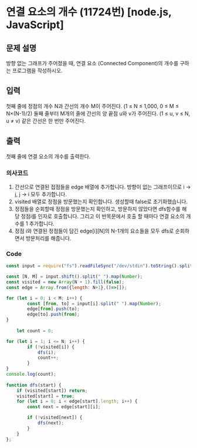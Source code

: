 # 연결 요소의 개수 (11724번) [node.js, JavaScript] 

## 문제 설명
방향 없는 그래프가 주어졌을 때, 연결 요소 (Connected Component)의 개수를 구하는 프로그램을 작성하시오.

## 입력
첫째 줄에 정점의 개수 N과 간선의 개수 M이 주어진다. (1 ≤ N ≤ 1,000, 0 ≤ M ≤ N×(N-1)/2) 둘째 줄부터 M개의 줄에 간선의 양 끝점 u와 v가 주어진다. (1 ≤ u, v ≤ N, u ≠ v) 같은 간선은 한 번만 주어진다.

## 출력
첫째 줄에 연결 요소의 개수를 출력한다.

### 의사코드 
1. 간선으로 연결된 접점들을 edge 배열에 추가합니다. 방향이 없는 그래프이므로 i -> j, j -> i 모두 추가합니다.
2. visited 배열로 정점을 방문했는지 확인합니다. 생성할때 false로 초기화했습니다.
3. 정점들을 순회할때 정점을 방문했는지 확인하고, 방문하지 않았다면 dfs함수를 해당 정점i를 인자로 호출합니다. 그리고 이 반목문에서 호출 할 때마다 연결 요소의 개수를 1 추가합니다. 
4. 정점 i와 연결된 정점들이 담긴 edge[i][N]의 N-1개의 요소들을 모두 dfs로 순회하면서 방문처리를 해줍니다.

### Code
```js
const input = require("fs").readFileSync("/dev/stdin").toString().split("\n"); 

const [N, M] = input.shift().split(" ").map(Number);
const visited = new Array(N + 1).fill(false);
const edge = Array.from({length: N+1},()=>[]);

for (let i = 0; i < M; i++) {
        const [from, to] = input[i].split(" ").map(Number);
        edge[from].push(to);
        edge[to].push(from);
}
    
    let count = 0;

for (let i = 1; i <= N; i++) {
        if (!visited[i]) {
            dfs(i);
            count++;
        }
}
console.log(count);
    
function dfs(start) {
    if (visited[start]) return;
    visited[start] = true;
    for (let i = 0; i < edge[start].length; i++) {
        const next = edge[start][i];

        if (!visited[next]) {
            dfs(next);
        }
    }
};

```
